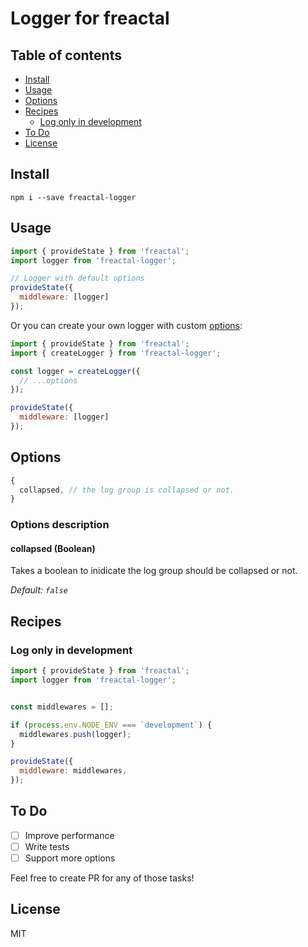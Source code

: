 # Logger for freactal

## Table of contents
* [Install](#install)
* [Usage](#usage)
* [Options](#options)
* [Recipes](#recipes)
  * [Log only in development](#log-only-in-development)
* [To Do](#to-do)
* [License](#license)

## Install
`npm i --save freactal-logger`

## Usage
```javascript
import { provideState } from 'freactal';
import logger from 'freactal-logger';

// Logger with default options
provideState({
  middleware: [logger]
});
```

Or you can create your own logger with custom [options](#options):
```javascript
import { provideState } from 'freactal';
import { createLogger } from 'freactal-logger';

const logger = createLogger({
  // ...options
});

provideState({
  middleware: [logger]
});
```

## Options
```javascript
{
  collapsed, // the log group is collapsed or not.
}
```

### Options description

#### __collapsed (Boolean)__
Takes a boolean to inidicate the log group should be collapsed or not.

*Default: `false`*

## Recipes
### Log only in development
```javascript
import { provideState } from 'freactal';
import logger from 'freactal-logger';


const middlewares = [];

if (process.env.NODE_ENV === `development`) {
  middlewares.push(logger);
}

provideState({
  middleware: middlewares,
});
```

## To Do
- [ ] Improve performance
- [ ] Write tests
- [ ] Support more options

Feel free to create PR for any of those tasks!

## License
MIT
